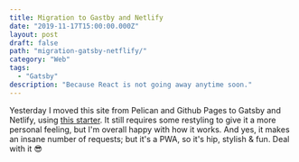 ```yaml
---
title: Migration to Gastby and Netlify
date: "2019-11-17T15:00:00.000Z"
layout: post
draft: false
path: "migration-gatsby-netflify/"
category: "Web"
tags:
  - "Gatsby"
description: "Because React is not going away anytime soon."
---
```

Yesterday I moved this site from Pelican and Github Pages to Gatsby and Netlify, using [this starter](https://github.com/GatsbyCentral/gatsby-v2-starter-lumen). It still requires some restyling to give it a more personal feeling, but I'm overall happy with how it works. And yes, it makes an insane number of requests; but it's a PWA, so it's hip, stylish & fun. Deal with it 😎
